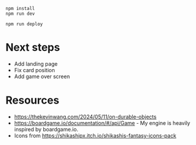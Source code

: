 ```
npm install
npm run dev
```

```
npm run deploy
```

# Next steps
- Add landing page
- Fix card position
- Add game over screen

# Resources

- https://thekevinwang.com/2024/05/11/on-durable-objects
- https://boardgame.io/documentation/#/api/Game - My engine is heavily inspired by boardgame.io.
- Icons from https://shikashipx.itch.io/shikashis-fantasy-icons-pack